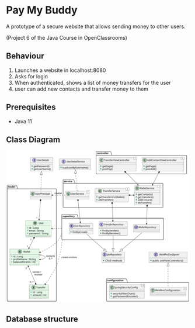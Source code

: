 # Pay My Buddy
A prototype of a secure website that allows sending money to other users.

(Project 6 of the Java Course in OpenClassrooms)

## Behaviour

1. Launches a website in localhost:8080
2. Asks for login
3. When authenticated, shows a list of money transfers for the user
4. user can add new contacts and transfer money to them

## Prerequisites

- Java 11

## Class Diagram
![classes UML](docs/classes.uml.svg)

## Database structure


